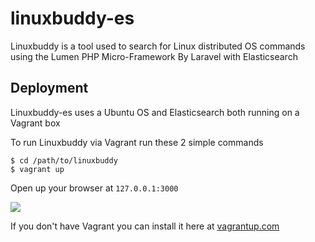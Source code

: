 # linuxbuddy-es
Linuxbuddy is a tool used to search for Linux distributed OS commands using the Lumen PHP Micro-Framework By Laravel with Elasticsearch

## Deployment
Linuxbuddy-es uses a Ubuntu OS and Elasticsearch both running on a Vagrant box

To run Linuxbuddy via Vagrant run these 2 simple commands

    $ cd /path/to/linuxbuddy
    $ vagrant up

Open up your browser at <code>127.0.0.1:3000</code>

<img src="https://raw.githubusercontent.com/linuxbuddy/linuxbuddy-es/master/public/Linuxbuddy.png" />

If you don't have Vagrant you can install it here at <a href="http://www.vagrantup.com">vagrantup.com</a>
